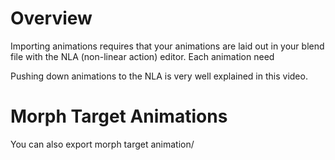 # Overview
Importing animations requires that your animations are laid out in your blend file with the NLA (non-linear action) editor. Each animation need 

Pushing down animations to the NLA is very well explained in this video. 

# Morph Target Animations
You can also export morph target animation/